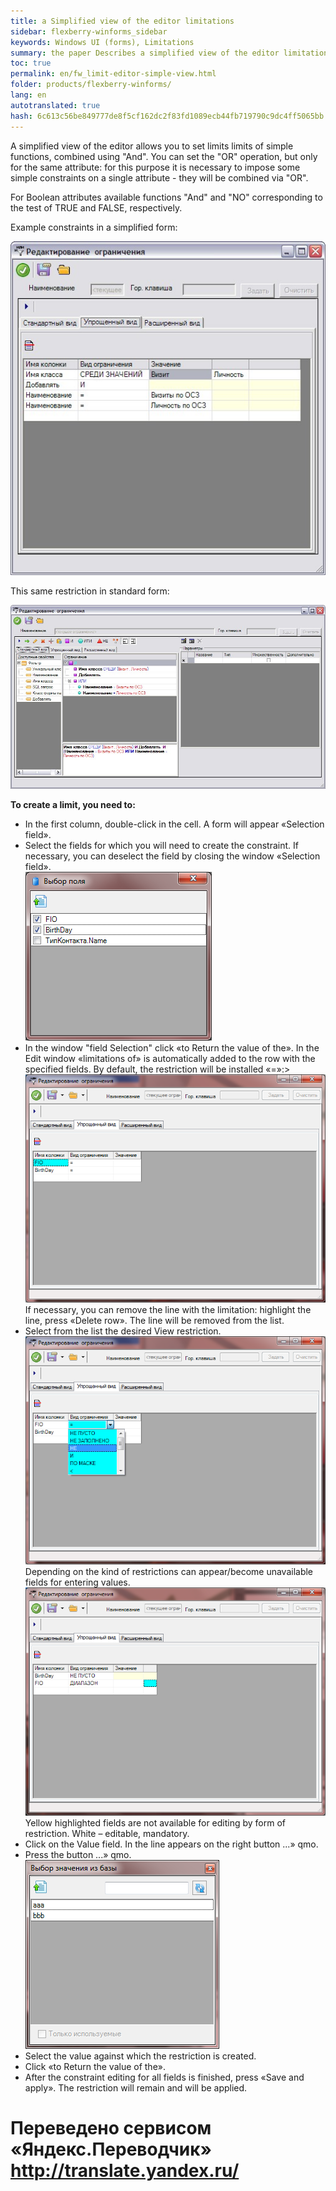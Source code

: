 ```yaml
--- 
title: a Simplified view of the editor limitations 
sidebar: flexberry-winforms_sidebar 
keywords: Windows UI (forms), Limitations 
summary: the paper Describes a simplified view of the editor limitations 
toc: true 
permalink: en/fw_limit-editor-simple-view.html 
folder: products/flexberry-winforms/ 
lang: en 
autotranslated: true 
hash: 6c613c56be849777de8f5cf162dc2f83fd1089ecb44fb719790c9dc4ff5065bb 
--- 
```


A simplified view of the editor allows you to set limits limits of simple functions, combined using "And". You can set the "OR" operation, but only for the same attribute: for this purpose it is necessary to impose some simple constraints on a single attribute - they will be combined via "OR". 

For Boolean attributes available functions "And" and "NO" corresponding to the test of TRUE and FALSE, respectively. 

Example constraints in a simplified form: 

![](/images/pages/products/flexberry-winforms/subsystems/limits/scr02.jpg) 


This same restriction in standard form: 

![](/images/pages/products/flexberry-winforms/subsystems/limits/scr03.jpg) 


__To create a limit, you need to:__ 

* In the first column, double-click in the cell. A form will appear «Selection field». 
* Select the fields for which you will need to create the constraint. If necessary, you can deselect the field by closing the window «Selection field».<br> 
![](/images/pages/products/flexberry-winforms/subsystems/limits/17.png) 
* In the window "field Selection" click «to Return the value of the». In the Edit window «limitations of» is automatically added to the row with the specified fields. By default, the restriction will be installed «=»:><br> 
![](/images/pages/products/flexberry-winforms/subsystems/limits/18.png) <br> 
If necessary, you can remove the line with the limitation: 
highlight the line, press «Delete row». The line will be removed from the list. 
* Select from the list the desired View restriction. 
![](/images/pages/products/flexberry-winforms/subsystems/limits/19.png) 
Depending on the kind of restrictions can appear/become unavailable fields for entering values. 
![](/images/pages/products/flexberry-winforms/subsystems/limits/20.png) 
Yellow highlighted fields are not available for editing by form of restriction. White – editable, mandatory. 
* Click on the Value field. In the line appears on the right button ...» qmo. 
* Press the button ...» qmo. 
![](/images/pages/products/flexberry-winforms/subsystems/limits/21.png) 
* Select the value against which the restriction is created. 
* Click «to Return the value of the». 
* After the constraint editing for all fields is finished, press «Save and apply». The restriction will remain and will be applied. 



 # Переведено сервисом «Яндекс.Переводчик» http://translate.yandex.ru/